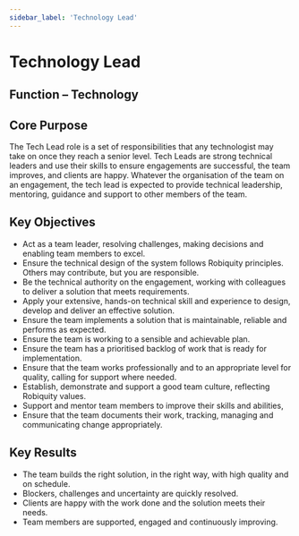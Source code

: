 ```yaml
---
sidebar_label: 'Technology Lead'
---
```


# Technology Lead

## Function – Technology
## Core Purpose
The Tech Lead role is a set of responsibilities that any technologist may take on once they reach a senior level. Tech Leads are strong technical leaders and use their skills to ensure engagements are successful, the team improves, and clients are happy. Whatever the organisation of the team on an engagement, the tech lead is expected to provide technical leadership, mentoring, guidance and support to other members of the team.
## Key Objectives
* Act as a team leader, resolving challenges, making decisions and enabling team members to excel.
* Ensure the technical design of the system follows Robiquity principles.  Others may contribute, but you are responsible.
* Be the technical authority on the engagement, working with colleagues to deliver a solution that meets requirements.
* Apply your extensive, hands-on technical skill and experience to design, develop and deliver an effective solution.
* Ensure the team implements a solution that is maintainable, reliable and performs as expected.
* Ensure the team is working to a sensible and achievable plan.
* Ensure the team has a prioritised backlog of work that is ready for implementation.
* Ensure that the team works professionally and to an appropriate level for quality, calling for support where needed.
* Establish, demonstrate and support a good team culture, reflecting Robiquity values.
* Support and mentor team members to improve their skills and abilities,
* Ensure that the team documents their work, tracking, managing and communicating change appropriately.
## Key Results
* The team builds the right solution, in the right way, with high quality and on schedule.
* Blockers, challenges and uncertainty are quickly resolved.
* Clients are happy with the work done and the solution meets their needs.
* Team members are supported, engaged and continuously improving.
